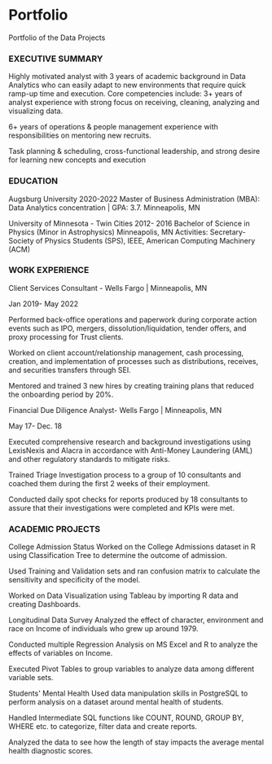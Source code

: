# Portfolio
Portfolio of the Data Projects

### EXECUTIVE SUMMARY
Highly motivated analyst with 3 years of academic background in Data Analytics who can easily adapt to new environments that require quick ramp-up time and execution. Core competencies include:
3+ years of analyst experience with strong focus on receiving, cleaning, analyzing and visualizing data.

6+ years of operations & people management experience with responsibilities on mentoring new recruits.

Task planning & scheduling, cross-functional leadership, and strong desire for learning new concepts and execution


### EDUCATION

Augsburg University 2020-2022
Master of Business Administration (MBA): Data Analytics concentration | GPA: 3.7. Minneapolis, MN

University of Minnesota - Twin Cities 2012- 2016
Bachelor of Science in Physics (Minor in Astrophysics) Minneapolis, MN
Activities: Secretary- Society of Physics Students (SPS), IEEE, American Computing Machinery (ACM)


### WORK EXPERIENCE

Client Services Consultant - Wells Fargo | Minneapolis, MN       

Jan 2019- May 2022

Performed back-office operations and paperwork during corporate action events such as IPO, mergers, dissolution/liquidation, tender offers, and proxy processing for Trust clients.

Worked on client account/relationship management, cash processing, creation, and implementation of processes such as distributions, receives, and securities transfers through SEI.

Mentored and trained 3 new hires by creating training plans that reduced the onboarding period by 20%.


Financial Due Diligence Analyst- Wells Fargo | Minneapolis, MN   

May 17- Dec. 18

Executed comprehensive research and background investigations using LexisNexis and Alacra in accordance with Anti-Money Laundering (AML) and other regulatory standards to mitigate risks.

Trained Triage Investigation process to a group of 10 consultants and coached them during the first 2 weeks of their employment.

Conducted daily spot checks for reports produced by 18 consultants to assure that their investigations were completed and KPIs were met.


### ACADEMIC PROJECTS

College Admission Status
Worked on the College Admissions dataset in R using Classification Tree to determine the outcome of admission.

Used Training and Validation sets and ran confusion matrix to calculate the sensitivity and specificity of the model.

Worked on Data Visualization using Tableau by importing R data and creating Dashboards.

Longitudinal Data Survey
Analyzed the effect of character, environment and race on Income of individuals who grew up around 1979.

Conducted multiple Regression Analysis on MS Excel and R to analyze the effects of variables on Income.

Executed Pivot Tables to group variables to analyze data among different variable sets.

Students' Mental Health
Used data manipulation skills in PostgreSQL to perform analysis on a dataset around mental health of students.

Handled Intermediate SQL functions like COUNT, ROUND, GROUP BY, WHERE etc. to categorize, filter data and create reports.
        
Analyzed the data to see how the length of stay impacts the average mental health diagnostic scores.


